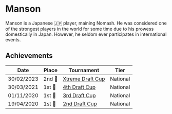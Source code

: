 # Manson

Manson is a Japanese :jp: player, maining Nomash. He was considered one of the strongest players in the world for some time due to his prowess domestically in Japan. However, he seldom ever participates in international events.

## Achievements

|Date|Place|Tournament|Tier|
|-|-|-|-|
| 30/02/2023 | 2nd :2nd_place_medal: | [Xtreme Draft Cup](../../tournaments/jpdraft/jpxdraft.md) | National |
| 30/03/2021 | 1st :1st_place_medal: | [4th Draft Cup](../../tournaments/jpdraft/jpdraft4.md) | National |
| 01/11/2020 | 1st :1st_place_medal: | [3rd Draft Cup](../../tournaments/jpdraft/jpdraft3.md) | National |
| 19/04/2020 | 1st :1st_place_medal: | [2nd Draft Cup](../../tournaments/jpdraft/jpdraft2.md) | National |
